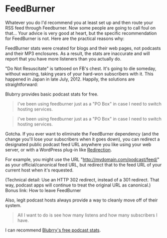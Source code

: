# FeedBurner


Whatever you do I'd recommend you at least set up and then route your RSS feed through Feedburner. Now some people are going to call foul on that…
Your advice is very good at heart, but the specific recommendation for FeedBurner is not. Here are the practical reasons why:

FeedBurner stats were created for blogs and their web pages, not podcasts and their MP3 enclosures. As a result, the stats are inaccurate and will report that you have more listeners than you actually do.

"Do Not Resuscitate" is tattooed on FB's chest. It's going to die someday, without warning, taking years of your hard-won subscribers with it. This happened in Japan in late July, 2012.
Happily, the solutions are straightforward:

Blubrry provides basic podcast stats for free.

> i've been using feedburner just as a "PO Box" in case I need to switch hosting services.

> i've been using feedburner just as a "PO Box" in case I need to switch hosting services.

Gotcha. If you ever want to eliminate the FeedBurner dependency (and the change you'll lose your subscribers when it goes down), you can redirect a designated public podcast feed URL anywhere you like using your web server, or with a WordPress plug-in like [Redirection](https://wordpress.org/plugins/redirection/).

For example, you might use the URL "http://mydomain.com/podcast/feed/" as your official/canonical feed URL, but redirect that to the feed URL of your current host when it's requested.

(Technical detail: Use an HTTP 302 redirect, instead of a 301 redirect. That way, podcast apps will continue to treat the original URL as canonical.)
Bonus link: How to leave FeedBurner

Also, legit podcast hosts always provide a way to cleanly move off of their system.

> All I want to do is see how many listens and how many subscribers I have.

I can recommend [Blubrry's free podcast stats](http://create.blubrry.com/resources/podcast-media-download-statistics/basic-statistics/).
